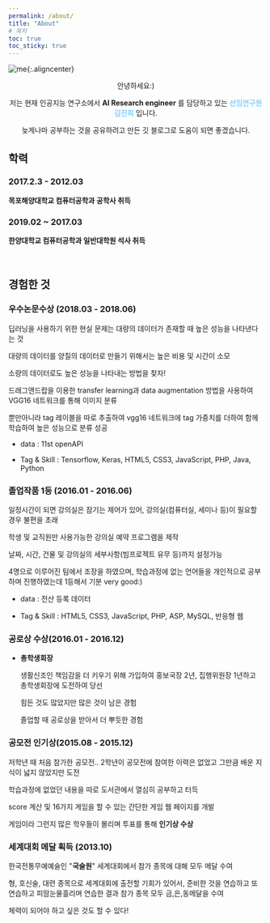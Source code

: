 ```yaml
---
permalink: /about/
title: "About"
# 목차
toc: true  
toc_sticky: true 
---
```


![me]({{https://github.com/wlslwlsl/wlslwlsl.github.io}}/assets/me.jpg){:.aligncenter}

<center>

안녕하세요:)

저는 현재 인공지능 연구소에서 **AI Research engineer** 를 담당하고 있는 <span style="color:#87CEFA"> **선임연구원 김진희** </span> 입니다.

늦게나마 공부하는 것을 공유하려고 만든 깃 블로그로 도움이 되면 좋겠습니다.
</center>

## 학력

### 2017.2.3 - 2012.03 

**​목포해양대학교 컴퓨터공학과 공학사 취득**

### 2019.02 ~ 2017.03 

**한양대학교 컴퓨터공학과 일반대학원 석사 취득**

<br>

## 경험한 것

### 우수논문수상 (2018.03 - 2018.06)

딥러닝을 사용하기 위한 현실 문제는 대량의 데이터가 존재할 때 높은 성능을 나타낸다는 것

대량의 데이터를 양질의 데이터로 만들기 위해서는 높은 비용 및 시간이 소모

소량의 데이터로도 높은 성능을 나타내는 방법을 찾자!

드래그앤드랍을 이용한 transfer learning과 data augmentation 방법을 사용하여 VGG16 네트워크를 통해 이미지 분류

뿐만아니라 tag 레이블을 따로 추출하여 vgg16 네트워크에 tag 가중치를 더하여 함께 학습하여 높은 성능으로 분류 성공

- data : 11st openAPI

- Tag & Skill : Tensorflow, Keras,  HTML5, CSS3, JavaScript, PHP, Java, Python

### 졸업작품 1등 (2016.01 - 2016.06)

일정시간이 되면 강의실은 잠기는 제어가 있어, 강의실(컴퓨터실, 세미나 등)이 필요할 경우 불편을 초래

학생 및 교직원만 사용가능한 강의실 예약 프로그램을 제작

날짜, 시간, 건물 및 강의실의 세부사항(빔프로젝트 유무 등)까지 설정가능

4명으로 이루어진 팀에서 조장을 하였으며, 학습과정에 없는 언어들을 개인적으로 공부하며 진행하였는데 1등해서 기분 very good:)

- data : 전산 등록 데이터

- Tag & Skill : HTML5, CSS3, JavaScript, PHP, ASP, MySQL, 반응형 웹

### 공로상 수상(2016.01 - 2016.12)

- **총학생회장** 

	생활신조인 책임감을 더 키우기 위해 가입하여 홍보국장 2년, 집행위원장 1년하고 총학생회장에 도전하여 당선

	힘든 것도 많았지만 많은 것이 남은 경험

	졸업할 때 공로상을 받아서 더 뿌듯한 경험

### 공모전 인기상(2015.08 - 2015.12)

저학년 때 처음 참가한 공모전.. 2학년이 공모전에 참여한 이력은 없었고 그만큼 배운 지식이 넓지 않았지만 도전

학습과정에 없었던 내용을 따로 도서관에서 열심히 공부하고 터득

score 계산 및 16가지 게임을 할 수 있는 간단한 게임 웹 페이지를 개발

게임이라 그런지 많은 학우들이 몰리며 투표를 통해 **인기상 수상** 

### 세계대회 메달 획득 (2013.10)

한국전통무예예술인 "**국술원**" 세계대회에서 참가 종목에 대해 모두 메달 수여

형, 호신술, 대련 종목으로 세계대회에 출전할 기회가 있어서, 준비한 것을 연습하고 또 연습하고 피땀눈물흘리며 연습한 결과 참가 종목 모두 금,은,동메달을 수여

체력이 되어야 하고 싶은 것도 할 수 있다!